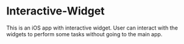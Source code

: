# Interactive-Widget
This is an iOS app with interactive widget. User can interact with the widgets to perform some tasks without going to the main app.
